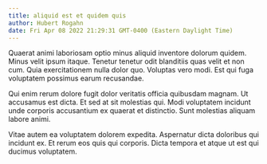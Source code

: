 ```yaml
---
title: aliquid est et quidem quis
author: Hubert Rogahn
date: Fri Apr 08 2022 21:29:31 GMT-0400 (Eastern Daylight Time)
---
```

Quaerat animi laboriosam optio minus aliquid inventore dolorum quidem. Minus velit ipsum itaque. Tenetur tenetur odit blanditiis quas velit et non cum. Quia exercitationem nulla dolor quo. Voluptas vero modi. Est qui fuga voluptatem possimus earum recusandae.

 Qui enim rerum dolore fugit dolor veritatis officia quibusdam magnam. Ut accusamus est dicta. Et sed at sit molestias qui. Modi voluptatem incidunt unde corporis accusantium ex quaerat et distinctio. Sunt molestias aliquam labore animi.

 Vitae autem ea voluptatem dolorem expedita. Aspernatur dicta doloribus qui incidunt ex. Et rerum eos quis qui corporis. Dicta tempora et atque ut est qui ducimus voluptatem.